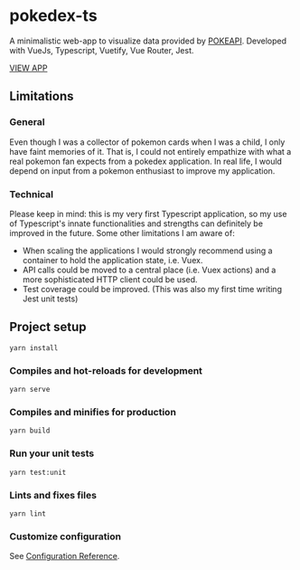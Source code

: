 # pokedex-ts
A minimalistic web-app to visualize data provided by [POKEAPI](http://pokeapi.co).
Developed with VueJs, Typescript, Vuetify, Vue Router, Jest. 

[VIEW APP](https://oberpete.github.io/pokedex-ts/)

## Limitations
### General
Even though I was a collector of pokemon cards when I was a child, I only have faint memories of it. That is, I could not entirely empathize with what a real pokemon fan expects from a pokedex application. In real life, I would depend on input from a pokemon enthusiast to improve my application.

### Technical
Please keep in mind: this is my very first Typescript application, so my use of Typescript's innate functionalities and strengths can definitely be improved in the future. Some other limitations I am aware of: 
- When scaling the applications I would strongly recommend using a container to hold the application state, i.e. Vuex.
- API calls could be moved to a central place (i.e. Vuex actions) and a more sophisticated HTTP client could be used.
- Test coverage could be improved. (This was also my first time writing Jest unit tests)

## Project setup
```
yarn install
```

### Compiles and hot-reloads for development
```
yarn serve
```

### Compiles and minifies for production
```
yarn build
```

### Run your unit tests
```
yarn test:unit
```

### Lints and fixes files
```
yarn lint
```

### Customize configuration
See [Configuration Reference](https://cli.vuejs.org/config/).
